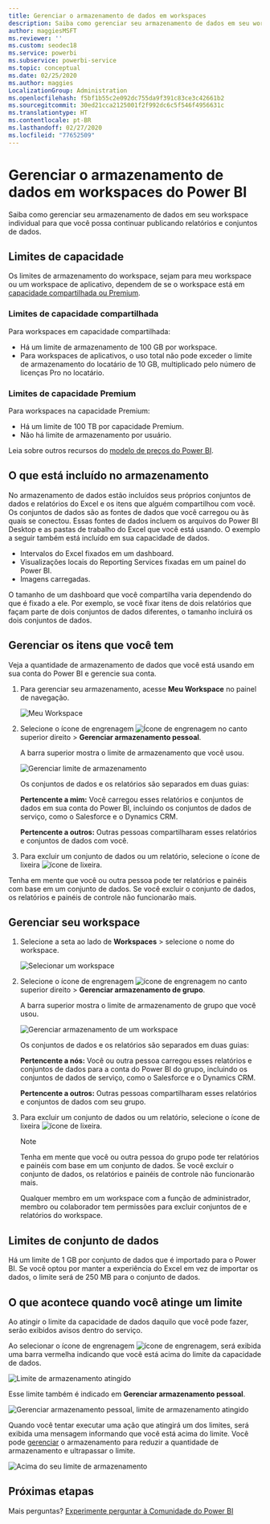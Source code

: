 ```yaml
---
title: Gerenciar o armazenamento de dados em workspaces
description: Saiba como gerenciar seu armazenamento de dados em seu workspace individual ou workspace comum para garantir que possa continuar publicando relatórios e conjuntos de dados.
author: maggiesMSFT
ms.reviewer: ''
ms.custom: seodec18
ms.service: powerbi
ms.subservice: powerbi-service
ms.topic: conceptual
ms.date: 02/25/2020
ms.author: maggies
LocalizationGroup: Administration
ms.openlocfilehash: f5bf1b55c2e092dc755da9f391c83ce3c42661b2
ms.sourcegitcommit: 30ed21cca2125001f2f992dc6c5f546f4956631c
ms.translationtype: HT
ms.contentlocale: pt-BR
ms.lasthandoff: 02/27/2020
ms.locfileid: "77652509"
---
```

# <a name="manage-data-storage-in-power-bi-workspaces"></a>Gerenciar o armazenamento de dados em workspaces do Power BI

Saiba como gerenciar seu armazenamento de dados em seu workspace individual para que você possa continuar publicando relatórios e conjuntos de dados.

## <a name="capacity-limits"></a>Limites de capacidade

Os limites de armazenamento do workspace, sejam para meu workspace ou um workspace de aplicativo, dependem de se o workspace está em [capacidade compartilhada ou Premium](service-basic-concepts.md#capacities).

### <a name="shared-capacity-limits"></a>Limites de capacidade compartilhada
Para workspaces em capacidade compartilhada: 

- Há um limite de armazenamento de 100 GB por workspace.
- Para workspaces de aplicativos, o uso total não pode exceder o limite de armazenamento do locatário de 10 GB, multiplicado pelo número de licenças Pro no locatário.

### <a name="premium-capacity-limits"></a>Limites de capacidade Premium
Para workspaces na capacidade Premium:
- Há um limite de 100 TB por capacidade Premium.
- Não há limite de armazenamento por usuário.

Leia sobre outros recursos do [modelo de preços do Power BI](https://powerbi.microsoft.com/pricing).

## <a name="whats-included-in-storage"></a>O que está incluído no armazenamento

No armazenamento de dados estão incluídos seus próprios conjuntos de dados e relatórios do Excel e os itens que alguém compartilhou com você. Os conjuntos de dados são as fontes de dados que você carregou ou às quais se conectou. Essas fontes de dados incluem os arquivos do Power BI Desktop e as pastas de trabalho do Excel que você está usando. O exemplo a seguir também está incluído em sua capacidade de dados.

* Intervalos do Excel fixados em um dashboard.
* Visualizações locais do Reporting Services fixadas em um painel do Power BI.
* Imagens carregadas.

O tamanho de um dashboard que você compartilha varia dependendo do que é fixado a ele. Por exemplo, se você fixar itens de dois relatórios que façam parte de dois conjuntos de dados diferentes, o tamanho incluirá os dois conjuntos de dados.

<a name="manage"/>

## <a name="manage-items-you-own"></a>Gerenciar os itens que você tem

Veja a quantidade de armazenamento de dados que você está usando em sua conta do Power BI e gerencie sua conta.

1. Para gerenciar seu armazenamento, acesse **Meu Workspace** no painel de navegação.
   
    ![Meu Workspace](media/service-admin-manage-your-data-storage-in-power-bi/pbi_myworkspace.png)

2. Selecione o ícone de engrenagem ![Ícone de engrenagem](media/service-admin-manage-your-data-storage-in-power-bi/pbi_gearicon.png) no canto superior direito \> **Gerenciar armazenamento pessoal**.
   
    A barra superior mostra o limite de armazenamento que você usou.
   
    ![Gerenciar limite de armazenamento](media/service-admin-manage-your-data-storage-in-power-bi/pbi_persnlstorage.png)
   
    Os conjuntos de dados e os relatórios são separados em duas guias:
   
    **Pertencente a mim:** Você carregou esses relatórios e conjuntos de dados em sua conta do Power BI, incluindo os conjuntos de dados de serviço, como o Salesforce e o Dynamics CRM.  

    **Pertencente a outros:** Outras pessoas compartilharam esses relatórios e conjuntos de dados com você.
1. Para excluir um conjunto de dados ou um relatório, selecione o ícone de lixeira ![ícone de lixeira](media/service-admin-manage-your-data-storage-in-power-bi/pbi_deleteicon.png).

Tenha em mente que você ou outra pessoa pode ter relatórios e painéis com base em um conjunto de dados. Se você excluir o conjunto de dados, os relatórios e painéis de controle não funcionarão mais.

## <a name="manage-your-workspace"></a>Gerenciar seu workspace
1. Selecione a seta ao lado de **Workspaces** \> selecione o nome do workspace.
   
    ![Selecionar um workspace](media/service-admin-manage-your-data-storage-in-power-bi/pbi_groupworkspaces.png)
2. Selecione o ícone de engrenagem ![ícone de engrenagem](media/service-admin-manage-your-data-storage-in-power-bi/pbi_gearicon.png) no canto superior direito \> **Gerenciar armazenamento de grupo**.
   
    A barra superior mostra o limite de armazenamento de grupo que você usou.
   
    ![Gerenciar armazenamento de um workspace](media/service-admin-manage-your-data-storage-in-power-bi/pbi_groupstorage.png)
   
    Os conjuntos de dados e os relatórios são separados em duas guias:
   
    **Pertencente a nós:** Você ou outra pessoa carregou esses relatórios e conjuntos de dados para a conta do Power BI do grupo, incluindo os conjuntos de dados de serviço, como o Salesforce e o Dynamics CRM.

    **Pertencente a outros:** Outras pessoas compartilharam esses relatórios e conjuntos de dados com seu grupo.

3. Para excluir um conjunto de dados ou um relatório, selecione o ícone de lixeira ![ícone de lixeira](media/service-admin-manage-your-data-storage-in-power-bi/pbi_deleteicon.png).
   
   > [!NOTE]
   > Tenha em mente que você ou outra pessoa do grupo pode ter relatórios e painéis com base em um conjunto de dados. Se você excluir o conjunto de dados, os relatórios e painéis de controle não funcionarão mais.
   
   Qualquer membro em um workspace com a função de administrador, membro ou colaborador tem permissões para excluir conjuntos de e relatórios do workspace.

## <a name="dataset-limits"></a>Limites de conjunto de dados
Há um limite de 1 GB por conjunto de dados que é importado para o Power BI. Se você optou por manter a experiência do Excel em vez de importar os dados, o limite será de 250 MB para o conjunto de dados.

## <a name="what-happens-when-you-reach-a-limit"></a>O que acontece quando você atinge um limite
Ao atingir o limite da capacidade de dados daquilo que você pode fazer, serão exibidos avisos dentro do serviço. 

Ao selecionar o ícone de engrenagem ![ícone de engrenagem](media/service-admin-manage-your-data-storage-in-power-bi/pbi_gearicon.png), será exibida uma barra vermelha indicando que você está acima do limite da capacidade de dados.

![Limite de armazenamento atingido](media/service-admin-manage-your-data-storage-in-power-bi/manage-storage-limit.png)

Esse limite também é indicado em **Gerenciar armazenamento pessoal**.

 ![Gerenciar armazenamento pessoal, limite de armazenamento atingido](media/service-admin-manage-your-data-storage-in-power-bi/manage-storage-limit2.png)

 Quando você tentar executar uma ação que atingirá um dos limites, será exibida uma mensagem informando que você está acima do limite. Você pode [gerenciar](#manage) o armazenamento para reduzir a quantidade de armazenamento e ultrapassar o limite.

 ![Acima do seu limite de armazenamento](media/service-admin-manage-your-data-storage-in-power-bi/powerbi-pro-over-limit.png)

 ## <a name="next-steps"></a>Próximas etapas

 Mais perguntas? [Experimente perguntar à Comunidade do Power BI](https://community.powerbi.com/)


